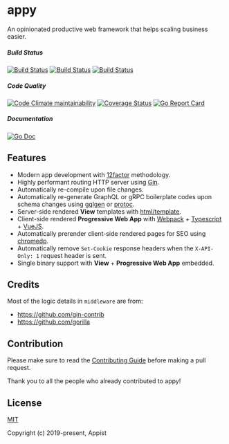 # appy

An opinionated productive web framework that helps scaling business easier.

##### Build Status

[![Build Status](https://github.com/appist/appy/workflows/Code%20Check/badge.svg)](https://github.com/appist/appy/actions?workflow=Code+Check)
[![Build Status](https://github.com/appist/appy/workflows/Unit%20Test/badge.svg)](https://github.com/appist/appy/actions?workflow=Unit+Test)
[![Build Status](https://github.com/appist/appy/workflows/Examples%20-%20WeWatch/badge.svg)](https://github.com/appist/appy/actions?workflow=Examples+-+WeWatch)

##### Code Quality

[![Code Climate maintainability](https://img.shields.io/codeclimate/maintainability/appist/appy)](https://codeclimate.com/github/appist/appy/maintainability)
[![Coverage Status](https://img.shields.io/codecov/c/gh/appist/appy.svg?logo=codecov)](https://codecov.io/gh/appist/appy)
[![Go Report Card](https://goreportcard.com/badge/github.com/appist/appy)](https://goreportcard.com/report/github.com/appist/appy)

##### Documentation

[![Go Doc](http://img.shields.io/badge/godoc-reference-5272B4.svg)](http://godoc.org/github.com/appist/appy)

## Features

- Modern app development with [12factor](https://12factor.net/) methodology.
- Highly performant routing HTTP server using [Gin](https://github.com/gin-gonic/gin).
- Automatically re-compile upon file changes.
- Automatically re-generate GraphQL or gRPC boilerplate codes upon schema changes using [gqlgen](https://gqlgen.com/) or [protoc](https://github.com/protocolbuffers/protobuf).
- Server-side rendered **View** templates with [html/template](https://golang.org/pkg/html/template/).
- Client-side rendered **Progressive Web App** with [Webpack](https://webpack.js.org/) + [Typescript](https://www.typescriptlang.org/) + [VueJS](https://vuejs.org/).
- Automatically prerender client-side rendered pages for SEO using [chromedp](https://github.com/chromedp/chromedp).
- Automatically remove `Set-Cookie` response headers when the `X-API-Only: 1` request header is sent.
- Single binary support with **View** + **Progressive Web App** embedded.

## Credits

Most of the logic details in `middleware` are from:

- https://github.com/gin-contrib
- https://github.com/gorilla

## Contribution

Please make sure to read the [Contributing Guide](https://github.com/appist/appy/blob/master/.github/CONTRIBUTING.md) before making a pull request.

Thank you to all the people who already contributed to appy!

## License

[MIT](http://opensource.org/licenses/MIT)

Copyright (c) 2019-present, Appist
